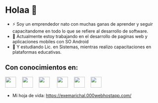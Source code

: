 # Holaa 👋


- ⚡ Soy un emprendedor nato con muchas ganas de aprender y seguir capacitandome en todo lo que se refiere al desarrollo de software.
- 🔭 Actualmente estoy trabajando en el desarrollo de paginas web y aplicaciones mobiles con SO Android
- 🌱 Y estudiando Lic. en Sistemas, mientras realizo capacitaciones en plataformas educativas.

## Con conocimientos en:

<img src="https://i.ibb.co/4wLWr41/C.png" width="35px">&nbsp;&nbsp;&nbsp;&nbsp;
<img src="https://i.ibb.co/8XBxbSZ/java.png" width="35px">&nbsp;&nbsp;&nbsp;&nbsp;
<img src="https://cdn.jsdelivr.net/gh/devicons/devicon@latest/icons/git/git-original.svg" width="35px">&nbsp;&nbsp;&nbsp;&nbsp;&nbsp;
<img src="https://i.ibb.co/Q6Yq45Y/javascript.png" width="35px">&nbsp;&nbsp;&nbsp;&nbsp;
<img src="https://i.ibb.co/WDjpd1P/Kotlin-Icon.png" width="35px">&nbsp;&nbsp;&nbsp;&nbsp;
<img src="https://i.ibb.co/WtfKJ5X/php.png" width="35px">&nbsp;&nbsp;&nbsp;&nbsp;

- Mi hoja de vida: https://exemarichal.000webhostapp.com/



